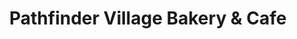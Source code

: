 ---
title: "Pathfinder Village Bakery & Cafe"
url: /edmeston/pathfinder-village-bakery-and-cafe/
shop: bakery
---